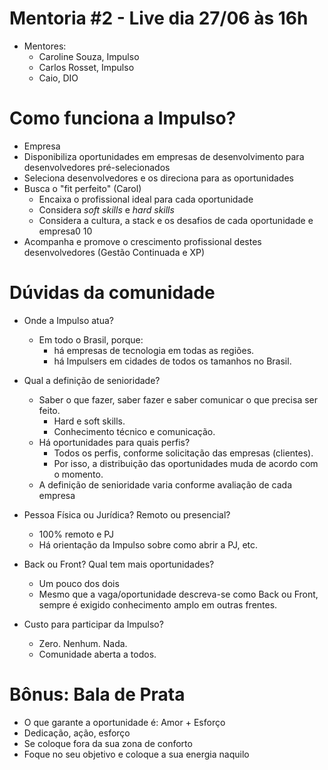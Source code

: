 # Mentoria #2 - Live dia 27/06 às 16h
- Mentores:
  - Caroline Souza, Impulso
  - Carlos Rosset, Impulso
  - Caio, DIO

# Como funciona a Impulso?
  - Empresa 
  - Disponibiliza oportunidades em empresas de desenvolvimento para desenvolvedores pré-selecionados
  - Seleciona desenvolvedores e os direciona para as oportunidades 
  - Busca o "fit perfeito" (Carol)
    - Encaixa o profissional ideal para cada oportunidade
    - Considera *soft skills* e *hard skills*
    - Considera a cultura, a stack e os desafios de cada oportunidade e empresa0 10
  - Acompanha e promove o crescimento profissional destes desenvolvedores (Gestão Continuada e XP)

# Dúvidas da comunidade
  - Onde a Impulso atua?
    - Em todo o Brasil, porque:
      - há empresas de tecnologia em todas as regiões.
      - há Impulsers em cidades de todos os tamanhos no Brasil.

  - Qual a definição de senioridade?
    - Saber o que fazer, saber fazer e saber comunicar o que precisa ser feito.
      - Hard e soft skills.
      - Conhecimento técnico e comunicação.
    - Há oportunidades para quais perfis?
      - Todos os perfis, conforme solicitação das empresas (clientes).
      - Por isso, a distribuição das oportunidades muda de acordo com o momento.
    - A definição de senioridade varia conforme avaliação de cada empresa

  - Pessoa Física ou Jurídica? Remoto ou presencial? 
    - 100% remoto e PJ
    - Há orientação da Impulso sobre como abrir a PJ, etc.

  - Back ou Front? Qual tem mais oportunidades?
    - Um pouco dos dois
    - Mesmo que a vaga/oportunidade descreva-se como Back ou Front, sempre é exigido conhecimento amplo em outras frentes.

  - Custo para participar da Impulso?
    - Zero. Nenhum. Nada. 
    - Comunidade aberta a todos.

# Bônus: Bala de Prata
  - O que garante a oportunidade é: Amor + Esforço
  - Dedicação, ação, esforço
  - Se coloque fora da sua zona de conforto
  - Foque no seu objetivo e coloque a sua energia naquilo 